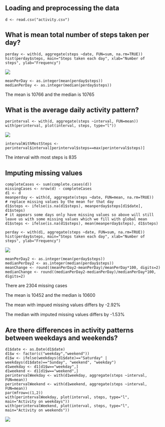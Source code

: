 Loading and preprocessing the data
----------------------------------

    d <- read.csv("activity.csv")

What is mean total number of steps taken per day?
-------------------------------------------------

    perday <- with(d, aggregate(steps ~date, FUN=sum, na.rm=TRUE))
    hist(perday$steps, main="Steps taken each day", xlab="Number of steps", ylab="Frequency")

![](PA1_template_files/figure-markdown_strict/d-1.png)

    meanPerDay <- as.integer(mean(perday$steps))
    medianPerDay <- as.integer(median(perday$steps))

The mean is 10766 and the median is 10765

What is the average daily activity pattern?
-------------------------------------------

    perinterval <- with(d, aggregate(steps ~interval, FUN=mean))
    with(perinterval, plot(interval, steps, type="l"))

![](PA1_template_files/figure-markdown_strict/e-1.png)

    intervalWithMostSteps <- perinterval$interval[perinterval$steps==max(perinterval$steps)]

The interval with most steps is 835

Imputing missing values
-----------------------

    completeCases <- sum(complete.cases(d))
    missingCases <- nrow(d) - completeCases
    d1 <- d
    meanperday <- with(d, aggregate(steps ~date, FUN=mean, na.rm=TRUE))
    # replace missing values by the mean for that day
    d1$steps <- ifelse(is.na(d1$steps), meanperday$steps[d1$date], d1$steps)
    # it appears some days only have missing values so above will still leave us with some missing values which we fill with global mean
    d1$steps <- ifelse(is.na(d1$steps), mean(meanperday$steps), d1$steps)

    perday <- with(d1, aggregate(steps ~date, FUN=sum, na.rm=TRUE))
    hist(perday$steps, main="Steps taken each day", xlab="Number of steps", ylab="Frequency")

![](PA1_template_files/figure-markdown_strict/f-1.png)

    meanPerDay2 <- as.integer(mean(perday$steps))
    medianPerDay2 <- as.integer(median(perday$steps))
    meanChange <- round((meanPerDay2-meanPerDay)/meanPerDay*100, digits=2)
    medianChange <- round((medianPerDay2-medianPerDay)/medianPerDay*100, digits=2)

There are 2304 missing cases

The mean is 10452 and the median is 10600

The mean with impued missing values differs by -2.92%

The median with imputed missing values differs by -1.53%

Are there differences in activity patterns between weekdays and weekends?
-------------------------------------------------------------------------

    d1$date <- as.Date(d1$date)
    d1$w <- factor(c("weekday","weekend"))
    d1$w <- ifelse(weekdays(d1$date)=="Saturday" | weekdays(d1$date)=="Sunday", "weekend", "weekday")
    d1weekday <- d1[d1$w=="weekday",]
    d1weekend <- d1[d1$w=="weekend",]
    perintervalWeekday <- with(d1weekday, aggregate(steps ~interval, FUN=mean))
    perintervalWeekend <- with(d1weekend, aggregate(steps ~interval, FUN=mean))
    par(mfrow=c(1,2))
    with(perintervalWeekday, plot(interval, steps, type="l", main="Activity on weekdays"))
    with(perintervalWeekend, plot(interval, steps, type="l", main="Activity on weekends"))

![](PA1_template_files/figure-markdown_strict/g-1.png)
